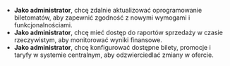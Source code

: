 - **Jako administrator**, chcę zdalnie aktualizować oprogramowanie biletomatów,
aby zapewnić zgodność z nowymi wymogami i funkcjonalnościami.
- **Jako administrator**, chcę mieć dostęp do raportów sprzedaży w czasie
rzeczywistym, aby monitorować wyniki finansowe.
- **Jako administrator**, chcę konfigurować dostępne bilety, promocje i taryfy w
systemie centralnym, aby odzwierciedlać zmiany w ofercie.
